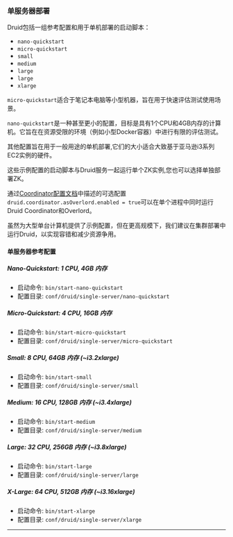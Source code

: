 <!-- toc -->

<script async src="https://pagead2.googlesyndication.com/pagead/js/adsbygoogle.js"></script>
<ins class="adsbygoogle"
     style="display:block; text-align:center;"
     data-ad-layout="in-article"
     data-ad-format="fluid"
     data-ad-client="ca-pub-8828078415045620"
     data-ad-slot="7586680510"></ins>
<script>
     (adsbygoogle = window.adsbygoogle || []).push({});
</script>

### 单服务器部署

Druid包括一组参考配置和用于单机部署的启动脚本：

* `nano-quickstart`
* `micro-quickstart`
* `small`
* `medium`
* `large`
* `large`
* `xlarge`

`micro-quickstart`适合于笔记本电脑等小型机器，旨在用于快速评估测试使用场景。

`nano-quickstart`是一种甚至更小的配置，目标是具有1个CPU和4GB内存的计算机。它旨在在资源受限的环境（例如小型Docker容器）中进行有限的评估测试。

其他配置旨在用于一般用途的单机部署,它们的大小适合大致基于亚马逊i3系列EC2实例的硬件。

这些示例配置的启动脚本与Druid服务一起运行单个ZK实例,您也可以选择单独部署ZK。

通过[Coordinator配置文档](../Configuration/configuration.md#Coordinator)中描述的可选配置`druid.coordinator.asOverlord.enabled = true`可以在单个进程中同时运行Druid Coordinator和Overlord。

虽然为大型单台计算机提供了示例配置，但在更高规模下，我们建议在集群部署中运行Druid，以实现容错和减少资源争用。

#### 单服务器参考配置
##### Nano-Quickstart: 1 CPU, 4GB 内存

* 启动命令: `bin/start-nano-quickstart`
* 配置目录: `conf/druid/single-server/nano-quickstart`

##### Micro-Quickstart: 4 CPU, 16GB 内存

* 启动命令: `bin/start-micro-quickstart`
* 配置目录: `conf/druid/single-server/micro-quickstart`

##### Small: 8 CPU, 64GB 内存 (~i3.2xlarge)

* 启动命令: `bin/start-small`
* 配置目录: `conf/druid/single-server/small`

##### Medium: 16 CPU, 128GB 内存 (~i3.4xlarge)

* 启动命令: `bin/start-medium`
* 配置目录: `conf/druid/single-server/medium`

##### Large: 32 CPU, 256GB 内存 (~i3.8xlarge)

* 启动命令: `bin/start-large`
* 配置目录: `conf/druid/single-server/large`

##### X-Large: 64 CPU, 512GB 内存 (~i3.16xlarge)

* 启动命令: `bin/start-xlarge`
* 配置目录: `conf/druid/single-server/xlarge`

---